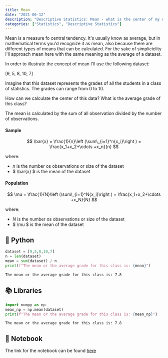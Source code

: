 ```yaml
---
title: Mean
date: "2021-06-12"
description: "Descriptive Statistics: Mean - what is the center of my data?"
categories: ["Statistics", "Descriptive Statistics"]
---
```


Mean is a measure fo central tendency. It's usually know as average, but in mathematical terms you'd recognize it as mean, also because there are different types of means that can be calculated. For the sake of simpliciclity I'll approach mean here with the same meaning as the average of a dataset.

In order to illustrate the concept of mean I'll use the following dataset:

[9, 5, 8, 10, 7]

Imagine that this dataset represents the grades of all the students in a class of statistics. The grades can range from 0 to 10.

How can we calculate the center of this data? What is the average grade of this class?

The mean is calculated by the sum of all observation divided by the number of observations.

#### Sample

$$ \bar{x} = \frac{1}{n}\left (\sum\_{i=1}^n{x_i}\right ) = \frac{x_1+x_2+\cdots +x_n}{n} $$

where:

- ${n}$ is the number os observations or size of the dataset
- $ \bar{x} $ is the mean of the dataset

#### Population

$$ \mu = \frac{1}{N}\left (\sum\_{i=1}^N{x_i}\right ) = \frac{x_1+x_2+\cdots +x_N}{N} $$

where:

- ${N}$ is the number os observations or size of the dataset
- $ \mu $ is the mean of the dataset

## 🐍 Python

```python
dataset = [9,5,8,10,7]
n = len(dataset)
mean = sum(dataset) / n
print(f"The mean or the average grade for this class is: {mean}")
```

    The mean or the average grade for this class is: 7.8

## 📚 Libraries

```python
import numpy as np
mean_np = np.mean(dataset)
print(f"The mean or the average grade for this class is: {mean_np}")
```

    The mean or the average grade for this class is: 7.8

## 📒 Notebook

The link for the notebook can be found [here](https://github.com/nathanqueija/statistics/blob/master/1_descriptive_statistics/1_mean.ipynb)
